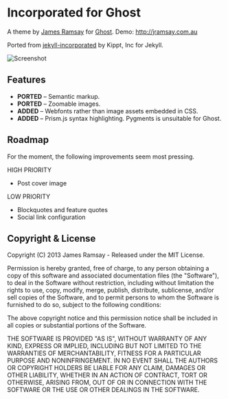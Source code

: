 # Incorporated for Ghost

A theme by [James Ramsay](http://github.com/jamesramsay) for [Ghost](http://github.com/tryghost/ghost/). Demo: http://jramsay.com.au

Ported from [jekyll-incorporated](https://github.com/kippt/jekyll-incorporated) by Kippt, Inc for Jekyll.

![Screenshot](http://l.jwr.vc/M5vP+)

## Features

- **PORTED** – Semantic markup.
- **PORTED** – Zoomable images.
- **ADDED** – Webfonts rather than image assets embedded in CSS.
- **ADDED** – Prism.js syntax highlighting. Pygments is unsuitable for Ghost.

## Roadmap

For the moment, the following improvements seem most pressing.

HIGH PRIORITY

- Post cover image

LOW PRIORITY

- Blockquotes and feature quotes
- Social link configuration

## Copyright & License

Copyright (C) 2013 James Ramsay - Released under the MIT License.

Permission is hereby granted, free of charge, to any person obtaining a copy of this software and associated documentation files (the "Software"), to deal in the Software without restriction, including without limitation the rights to use, copy, modify, merge, publish, distribute, sublicense, and/or sell copies of the Software, and to permit persons to whom the Software is furnished to do so, subject to the following conditions:

The above copyright notice and this permission notice shall be included in all copies or substantial portions of the Software.

THE SOFTWARE IS PROVIDED "AS IS", WITHOUT WARRANTY OF ANY KIND, EXPRESS OR IMPLIED, INCLUDING BUT NOT LIMITED TO THE WARRANTIES OF MERCHANTABILITY, FITNESS FOR A PARTICULAR PURPOSE AND
NONINFRINGEMENT. IN NO EVENT SHALL THE AUTHORS OR COPYRIGHT HOLDERS BE LIABLE FOR ANY CLAIM, DAMAGES OR OTHER LIABILITY, WHETHER IN AN ACTION OF CONTRACT, TORT OR OTHERWISE, ARISING FROM, OUT OF OR IN CONNECTION WITH THE SOFTWARE OR THE USE OR OTHER DEALINGS IN THE SOFTWARE.
